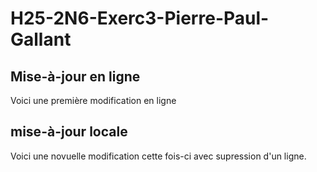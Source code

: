 # H25-2N6-Exerc3-Pierre-Paul-Gallant

## Mise-à-jour en ligne
Voici une première modification en ligne

## mise-à-jour locale
Voici une novuelle modification
cette fois-ci avec supression d'un ligne.
